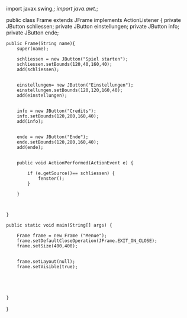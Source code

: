 import javax.swing.*;
import java.awt.*;


public class Frame extends JFrame implements ActionListener {
	private JButton schliessen;
	private JButton einstellungen;
	private JButton info;
	private JButton ende;

	
	public Frame(String name){
		super(name);
		
		schliessen = new JButton("Spiel starten");
		schliessen.setBounds(120,40,160,40);
		add(schliessen);
		
		
		einstellungen= new JButton("Einstellungen");
		einstellungen.setBounds(120,120,160,40);
		add(einstellungen);

		
	    info = new JButton("Credits");
		info.setBounds(120,200,160,40);
		add(info);
		
		
		ende = new JButton("Ende");
		ende.setBounds(120,280,160,40);
		add(ende);

		
		public void ActionPerformed(ActionEvent e) {
			
			if (e.getSource()== schliessen) {
				fenster();
			}
			
		}

		
		
	}

	public static void main(String[] args) {
	
		Frame frame = new Frame ("Menue");
		frame.setDefaultCloseOperation(JFrame.EXIT_ON_CLOSE);
		frame.setSize(400,400);
		
		
		frame.setLayout(null);
		frame.setVisible(true);
		
		
		
		

	}
	

}
